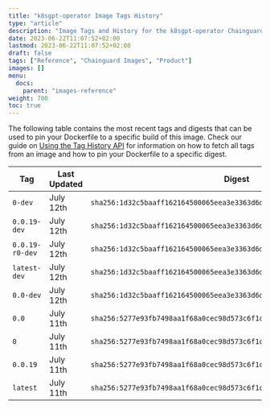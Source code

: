 ```yaml
---
title: "k8sgpt-operator Image Tags History"
type: "article"
description: "Image Tags and History for the k8sgpt-operator Chainguard Image"
date: 2023-06-22T11:07:52+02:00
lastmod: 2023-06-22T11:07:52+02:00
draft: false
tags: ["Reference", "Chainguard Images", "Product"]
images: []
menu:
  docs:
    parent: "images-reference"
weight: 700
toc: true
---
```


The following table contains the most recent tags and digests that can be used to pin your Dockerfile to a specific build of this image. Check our guide on [Using the Tag History API](/chainguard/chainguard-images/using-the-tag-history-api/) for information on how to fetch all tags from an image and how to pin your Dockerfile to a specific digest.

| Tag             | Last Updated | Digest                                                                    |
|-----------------|--------------|---------------------------------------------------------------------------|
| `0-dev`         | July 12th    | `sha256:1d32c5baaff162164500065eea3e3363d6dff4f07ae256ad82fcc3d0aa761e28` |
| `0.0.19-dev`    | July 12th    | `sha256:1d32c5baaff162164500065eea3e3363d6dff4f07ae256ad82fcc3d0aa761e28` |
| `0.0.19-r0-dev` | July 12th    | `sha256:1d32c5baaff162164500065eea3e3363d6dff4f07ae256ad82fcc3d0aa761e28` |
| `latest-dev`    | July 12th    | `sha256:1d32c5baaff162164500065eea3e3363d6dff4f07ae256ad82fcc3d0aa761e28` |
| `0.0-dev`       | July 12th    | `sha256:1d32c5baaff162164500065eea3e3363d6dff4f07ae256ad82fcc3d0aa761e28` |
| `0.0`           | July 11th    | `sha256:5277e93fb7498aa1f68a0cec98d573c6f1cf6571522b6396adbd908573caf09b` |
| `0`             | July 11th    | `sha256:5277e93fb7498aa1f68a0cec98d573c6f1cf6571522b6396adbd908573caf09b` |
| `0.0.19`        | July 11th    | `sha256:5277e93fb7498aa1f68a0cec98d573c6f1cf6571522b6396adbd908573caf09b` |
| `latest`        | July 11th    | `sha256:5277e93fb7498aa1f68a0cec98d573c6f1cf6571522b6396adbd908573caf09b` |
